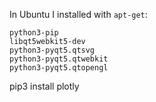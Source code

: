 

In Ubuntu I installed with `apt-get`:

```
python3-pip
libqt5webkit5-dev
python3-pyqt5.qtsvg
python3-pyqt5.qtwebkit
python3-pyqt5.qtopengl
```

pip3 install plotly
